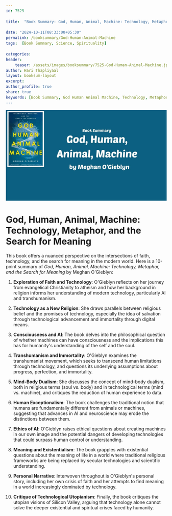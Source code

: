 ```yaml
---    
id: 7525    
  
title:  "Book Summary: God, Human, Animal, Machine: Technology, Metaphor, and the Search for Meaning"       

date: "2024-10-11T08:33:00+05:30"    
permalink: /booksummary/God-Human-Animal-Machine     
tags:  [Book Summary, Science, Spirituality]     
    
categories:    
header:    
    teaser: /assets/images/booksummary/7525-God-Human-Animal-Machine.jpg    
author: Hari Thapliyaal    
layout: booksum-layout    
excerpt:    
author_profile: true    
share: true   
keywords: [Book Summary, God Human Animal Machine, Technology, Metaphor, Meaning, AI, Transhumanism, Faith, Spirituality, Meghan O'Gieblyn]
---    
```

    
![Book Summary: God-Human-Animal-Machine](/assets/images/booksummary/7525-God-Human-Animal-Machine.jpg) 

# God, Human, Animal, Machine: Technology, Metaphor, and the Search for Meaning

This book offers a nuanced perspective on the intersections of faith, technology, and the search for meaning in the modern world.
Here is a 10-point summary of *God, Human, Animal, Machine: Technology, Metaphor, and the Search for Meaning* by Meghan O'Gieblyn:

1. **Exploration of Faith and Technology**: O'Gieblyn reflects on her journey from evangelical Christianity to atheism and how her background in religion informs her understanding of modern technology, particularly AI and transhumanism.

2. **Technology as a New Religion**: She draws parallels between religious belief and the promises of technology, especially the idea of salvation through technological advancement and immortality through digital means.

3. **Consciousness and AI**: The book delves into the philosophical question of whether machines can have consciousness and the implications this has for humanity's understanding of the self and the soul.

4. **Transhumanism and Immortality**: O'Gieblyn examines the transhumanist movement, which seeks to transcend human limitations through technology, and questions its underlying assumptions about progress, perfection, and immortality.

5. **Mind-Body Dualism**: She discusses the concept of mind-body dualism, both in religious terms (soul vs. body) and in technological terms (mind vs. machine), and critiques the reduction of human experience to data.

6. **Human Exceptionalism**: The book challenges the traditional notion that humans are fundamentally different from animals or machines, suggesting that advances in AI and neuroscience may erode the distinctions between them.

7. **Ethics of AI**: O'Gieblyn raises ethical questions about creating machines in our own image and the potential dangers of developing technologies that could surpass human control or understanding.

8. **Meaning and Existentialism**: The book grapples with existential questions about the meaning of life in a world where traditional religious frameworks are being replaced by secular technologies and scientific understanding.

9. **Personal Narrative**: Interwoven throughout is O'Gieblyn's personal story, including her own crisis of faith and her attempts to find meaning in a world increasingly dominated by technology.

10. **Critique of Technological Utopianism**: Finally, the book critiques the utopian visions of Silicon Valley, arguing that technology alone cannot solve the deeper existential and spiritual crises faced by humanity.

